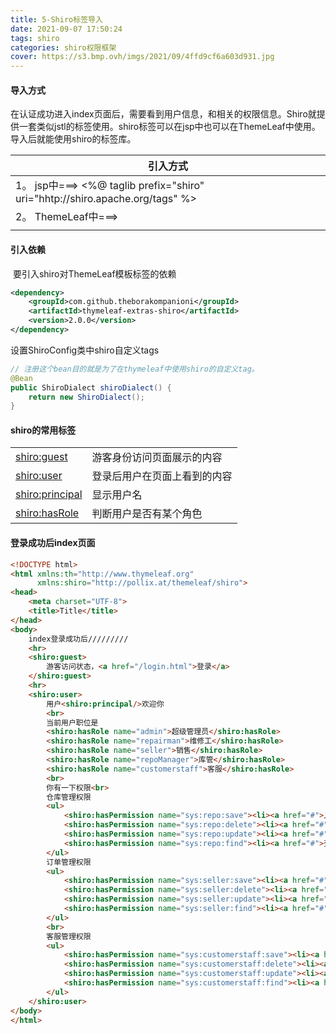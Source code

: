 ```yaml
---
title: 5-Shiro标签导入
date: 2021-09-07 17:50:24
tags: shiro
categories: shiro权限框架
cover: https://s3.bmp.ovh/imgs/2021/09/4ffd9cf6a603d931.jpg
---
```


#### 导入方式

​	在认证成功进入index页面后，需要看到用户信息，和相关的权限信息。Shiro就提供一套类似jstl的标签使用。shiro标签可以在jsp中也可以在ThemeLeaf中使用。导入后就能使用shiro的标签库。

| 引入方式                                                     |
| ------------------------------------------------------------ |
| 1。 jsp中===>   <%@ taglib prefix="shiro"  uri="hhtp://shiro.apache.org/tags" %> |
| 2。 ThemeLeaf中===>  <br /><html xmlns:th="http://www.thymeleaf.org"     xmlns:shiro="http://pollix.at/themeleaf/shiro"> |
|                                                              |

#### 引入依赖

​	要引入shiro对ThemeLeaf模板标签的依赖

```xml
<dependency>
    <groupId>com.github.theborakompanioni</groupId>
    <artifactId>thymeleaf-extras-shiro</artifactId>
    <version>2.0.0</version>
</dependency>
```

设置ShiroConfig类中shiro自定义tags

```java
// 注册这个bean目的就是为了在thymeleaf中使用shiro的自定义tag。
@Bean
public ShiroDialect shiroDialect() {
    return new ShiroDialect();
}
```

#### shiro的常用标签

|                   |                              |
| ----------------- | ---------------------------- |
| <shiro:guest>     | 游客身份访问页面展示的内容   |
| <shiro:user>      | 登录后用户在页面上看到的内容 |
| <shiro:principal> | 显示用户名                   |
| <shiro:hasRole>   | 判断用户是否有某个角色       |

#### 登录成功后index页面

```html
<!DOCTYPE html>
<html xmlns:th="http://www.thymeleaf.org"
      xmlns:shiro="http://pollix.at/themeleaf/shiro">
<head>
    <meta charset="UTF-8">
    <title>Title</title>
</head>
<body>
    index登录成功后/////////
    <hr>
    <shiro:guest>
        游客访问状态，<a href="/login.html">登录</a>
    </shiro:guest>
    <hr>
    <shiro:user>
        用户<shiro:principal/>欢迎你
        <br>
        当前用户职位是
        <shiro:hasRole name="admin">超级管理员</shiro:hasRole>
        <shiro:hasRole name="repairman">维修工</shiro:hasRole>
        <shiro:hasRole name="seller">销售</shiro:hasRole>
        <shiro:hasRole name="repoManager">库管</shiro:hasRole>
        <shiro:hasRole name="customerstaff">客服</shiro:hasRole>
        <br>
        你有一下权限<br>
        仓库管理权限
        <ul>
            <shiro:hasPermission name="sys:repo:save"><li><a href="#">入库</a></li></shiro:hasPermission>
            <shiro:hasPermission name="sys:repo:delete"><li><a href="#">出库</a></li></shiro:hasPermission>
            <shiro:hasPermission name="sys:repo:update"><li><a href="#">修改库存</a></li></shiro:hasPermission>
            <shiro:hasPermission name="sys:repo:find"><li><a href="#">查询库存</a></li></shiro:hasPermission>
        </ul>
        订单管理权限
        <ul>
            <shiro:hasPermission name="sys:seller:save"><li><a href="#">增加订单</a></li></shiro:hasPermission>
            <shiro:hasPermission name="sys:seller:delete"><li><a href="#">删除订单</a></li></shiro:hasPermission>
            <shiro:hasPermission name="sys:seller:update"><li><a href="#">修改订单</a></li></shiro:hasPermission>
            <shiro:hasPermission name="sys:seller:find"><li><a href="#">查找订单</a></li></shiro:hasPermission>
        </ul>
        <br>
        客服管理权限
        <ul>
            <shiro:hasPermission name="sys:customerstaff:save"><li><a href="#">增加客户</a></li></shiro:hasPermission>
            <shiro:hasPermission name="sys:customerstaff:delete"><li><a href="#">删除客户</a></li></shiro:hasPermission>
            <shiro:hasPermission name="sys:customerstaff:update"><li><a href="#">修改客户</a></li></shiro:hasPermission>
            <shiro:hasPermission name="sys:customerstaff:find"><li><a href="#">查找客户</a></li></shiro:hasPermission>
        </ul>
    </shiro:user>
</body>
</html>
```

